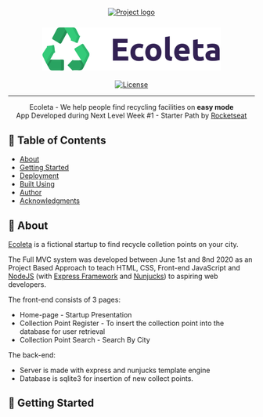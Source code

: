 <p align="center">
  <a href="" rel="noopener">
 <img width=512px height=390px src="https://ik.imagekit.io/nfbjje2exl/ezgif.com-video-to-gif_0hgdnwUOi.gif" alt="Project logo"></a>
</p>

<h3 align="center"><img src="public/assets/icons/logo.svg" alt="Logo Ecoleta"></h3>

<div align="center">

[![License](https://img.shields.io/badge/license-MIT-blue.svg)](/LICENSE)

</div>

---

<p align="center"> Ecoleta - We help people find recycling facilities on <b>easy mode</b>
    <br>
    App Developed during Next Level Week #1 - Starter Path by <a href="https://rocketseat.com.br/">Rocketseat</a>
    <br>
</p>

## 📝 Table of Contents
- [About](#about)
- [Getting Started](#getting_started)
- [Deployment](#deployment)
- [Built Using](#built_using)
- [Author](#author)
- [Acknowledgments](#acknowledgement)

## 🧐 About <a name = "about"></a>
[Ecoleta](https://ecoleta-nlw-starter.herokuapp.com/) is a fictional startup to find recycle colletion points on your city.

The Full MVC system was developed between June 1st and 8nd 2020 as an Project Based Approach to teach HTML, CSS, Front-end JavaScript and [NodeJS](https://nodejs.org/en/) (with [Express Framework](https://expressjs.com/) and [Nunjucks](https://www.npmjs.com/package/nunjucks)) to aspiring web developers.

The front-end consists of 3 pages:
- Home-page - Startup Presentation
- Collection Point Register - To insert the collection point into the database for user retrieval
- Collection Point Search - Search By City

The back-end:
-  Server is made with express and nunjucks template engine
-  Database is sqlite3 for insertion of new collect points.

## 🏁 Getting Started <a name = "getting_started"></a>

